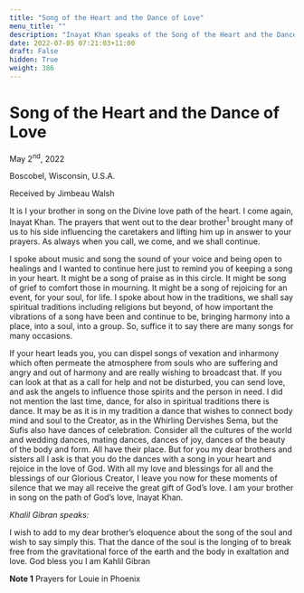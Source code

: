 ```yaml
---
title: "Song of the Heart and the Dance of Love"
menu_title: ""
description: "Inayat Khan speaks of the Song of the Heart and the Dance of Love"
date: 2022-07-05 07:21:03+11:00
draft: False
hidden: True
weight: 386
---
```

# Song of the Heart and the Dance of Love  

May 2<sup>nd</sup>, 2022

Boscobel, Wisconsin, U.S.A.

Received by Jimbeau Walsh   



It is I your brother in song on the Divine love path of the heart. I come again, Inayat  Khan. The prayers that went out to the dear brother<sup>1</sup> brought many of us to his side influencing the caretakers and lifting him up in answer to your prayers. As always when you call, we come, and we shall continue. 

I spoke about music and song the sound of your voice and being open to healings and I wanted to continue here just to remind you of keeping a song in your heart. It might be a song of praise as in this circle. It might be song of grief to comfort those in mourning. It might be a song of rejoicing for an event, for your soul, for life. I spoke about how in the traditions, we shall say spiritual traditions including religions but beyond, of how important the vibrations of a song have been and continue to be, bringing harmony into a place, into a soul, into a group. So, suffice it to say there are many songs for many occasions.
    
If your heart leads you, you can dispel songs of vexation and inharmony which often permeate the atmosphere from souls who are suffering and angry and out of harmony and are really wishing to broadcast that. If you can look at that as a call for help and not be disturbed, you can send love, and ask the angels to influence those spirits and the person in need. I did not mention the last time, dance, for also in spiritual traditions there is dance. It may be as it is in my tradition a dance that wishes to connect body mind and soul to the Creator, as in the Whirling Dervishes Sema, but the Sufis also have dances of celebration. Consider all the cultures of the world and wedding dances, mating dances, dances of joy, dances of the beauty of the body and form. All have their place. But for you my dear brothers and sisters all I ask is that you do the dances with a song in your heart and rejoice in the love of God. With all my love and blessings for all and the blessings of our Glorious Creator, I leave you now for these moments of silence that we may all receive the great gift of God’s love. I am your brother in song on the path of God’s love, Inayat Khan. 

*Khalil Gibran speaks:*

I wish to add to my dear brother’s eloquence about the song of the soul and wish to say simply this. That the dance of the soul is the longing of to break free from the gravitational force of the earth and the body in exaltation and love. God bless you I am Kahlil Gibran 

**Note 1** Prayers for Louie in Phoenix 